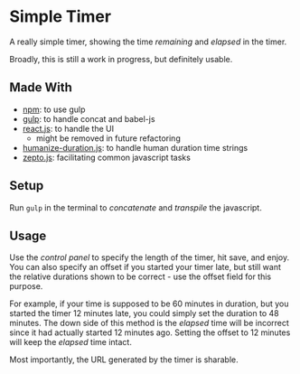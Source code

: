 Simple Timer
============

A really simple timer, showing the time *remaining* and *elapsed* in the timer.

Broadly, this is still a work in progress, but definitely usable.

Made With
---------

* [npm](https://www.npmjs.com/): to use gulp
* [gulp](http://gulpjs.com/): to handle concat and babel-js
* [react.js](http://facebook.github.io/react/): to handle the UI
    * might be removed in future refactoring
* [humanize-duration.js](https://github.com/EvanHahn/HumanizeDuration.js): to handle human duration time strings
* [zepto.js](http://zeptojs.com/): facilitating common javascript tasks

Setup
-----

Run `gulp` in the terminal to *concatenate* and *transpile* the javascript.

Usage
-----

Use the *control panel* to specify the length of the timer, hit save, and enjoy. You can also specify an offset if you started your timer late, but still want the relative durations shown to be correct - use the offset field for this purpose.

For example, if your time is supposed to be 60 minutes in duration, but you started the timer 12 minutes late, you could simply set the duration to 48 minutes. The down side of this method is the *elapsed* time will be incorrect since it had actually started 12 minutes ago. Setting the offset to 12 minutes will keep the *elapsed* time intact.

Most importantly, the URL generated by the timer is sharable.
